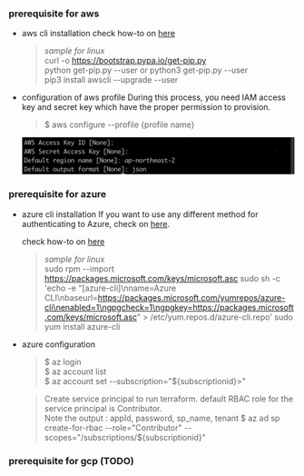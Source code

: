 ### prerequisite for aws

* aws cli installation
  check how-to on [here](https://docs.aws.amazon.com/cli/latest/userguide/cli-chap-install.html)  
  
  > *sample for linux*  
  > curl -o https://bootstrap.pypa.io/get-pip.py  
  > python get-pip.py --user or python3 get-pip.py --user  
  > pip3 install awscli --upgrade --user  


* configuration of aws profile
  During this process, you need IAM access key and secret key which have the proper permission to provision. 
  > $ aws configure --profile {profile name}  
  
  ![output](images/awsconfigure.png)


### prerequisite for azure

* azure cli installation
  If you want to use any different method for authenticating to Azure, check on [here](https://www.terraform.io/docs/providers/azurerm/auth/azure_cli.html).
  
  check how-to on [here](https://docs.microsoft.com/en-us/cli/azure/install-azure-cli?view=azure-cli-latest)

  > *sample for linux*   
  > sudo rpm --import https://packages.microsoft.com/keys/microsoft.asc
  > sudo sh -c 'echo -e "[azure-cli]\nname=Azure CLI\nbaseurl=https://packages.microsoft.com/yumrepos/azure-cli\nenabled=1\ngpgcheck=1\ngpgkey=https://packages.microsoft.com/keys/microsoft.asc" > /etc/yum.repos.d/azure-cli.repo'
  > sudo yum install azure-cli
  
* azure configuration
  > $ az login  
  > $ az account list   
  > $ az account set --subscription="${subscriptionid}>" 
  
  > Create service principal to run terraform. default RBAC role for the service principal is Contributor.  
  > Note the output : appId, password, sp_name, tenant 
  > $ az ad sp create-for-rbac --role="Contributor" --scopes="/subscriptions/${subscriptionid}"


### prerequisite for gcp (TODO)
